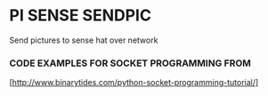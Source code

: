 # PI SENSE SENDPIC
Send pictures to sense hat over network

### CODE EXAMPLES FOR SOCKET PROGRAMMING FROM
[http://www.binarytides.com/python-socket-programming-tutorial/]



